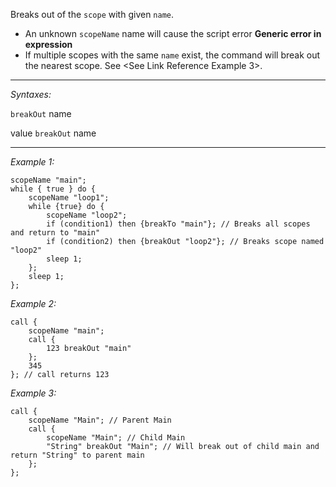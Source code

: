 Breaks out of the `scope` with given `name`.
* An unknown `scopeName` name will cause the script error **Generic error in expression**
* If multiple scopes with the same `name` exist, the command will break out the nearest scope. See <See Link Reference Example 3>.


---
*Syntaxes:*

`breakOut`  name

value `breakOut`  name

---
*Example 1:*

```sqf
scopeName "main";
while { true } do {
	scopeName "loop1";
	while {true} do {
		scopeName "loop2";
		if (condition1) then {breakTo "main"}; // Breaks all scopes and return to "main"
		if (condition2) then {breakOut "loop2"}; // Breaks scope named "loop2"
		sleep 1;
	};
	sleep 1;
};
```

*Example 2:*

```sqf
call {
	scopeName "main";
	call {
		123 breakOut "main"
	};
	345
}; // call returns 123
```

*Example 3:*

```sqf
call {
	scopeName "Main"; // Parent Main
	call {
		scopeName "Main"; // Child Main
		"String" breakOut "Main"; // Will break out of child main and return "String" to parent main
	};
};
```